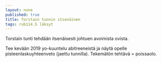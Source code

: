 ```yaml
---
layout: none
published: true
title: Torstain tunnin itsenäinen
tags: rub114.5 läksyt
---
```

Torstain tunti tehdään itsenäisesti johtuen avoimista ovista. 

Tee kevään 2019 yo-kuuntelu abitreeneistä ja näytä opelle pisteenlaskuyhteenveto (jaettu tunnilla). Tekemätön tehtävä = poissaolo.